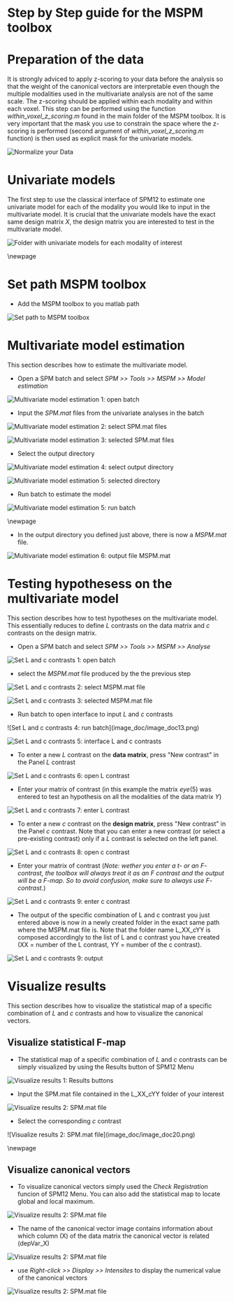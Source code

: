 # Step by Step guide for the MSPM toolbox


# Preparation of the data

It is strongly adviced to apply z-scoring to your data before the analysis so that the weight of the canonical vectors are interpretable even though the multiple modalities used in the multivariate analysis are not of the same scale. The z-scoring should be applied within each modality and within each voxel. This step can be performed using the function _within_voxel_z_scoring.m_ found in the main folder of the MSPM toolbox. It is very important that the mask you use to constrain the space where the z-scoring is performed (second argument of *within_voxel_z_scoring.m* function) is then used as explicit mask for the univariate models.

![Normalize your Data](image_doc/image_doc00.png)




# Univariate models

The first step to use the classical interface of SPM12 to estimate one univariate model for each of the modality you would like to input in the multivariate model. It is crucial that the univariate models have the exact same design matrix $X$, the design matrix you are interested to test in the multivariate model.


![Folder with univariate models for each modality of interest](image_doc/image_doc01.png)


\newpage

# Set path MSPM toolbox
- Add the MSPM toolbox to you matlab path


![Set path to MSPM toolbox](image_doc/image_doc02.png)




# Multivariate model estimation

This section describes how to estimate the multivariate model.


- Open a SPM batch and select _SPM >> Tools >> MSPM >> Model estimation_


![Multivariate model estimation 1: open batch]("C:/lren/mspm/MSPM/image_doc/image_doc03.png")





- Input the _SPM.mat_ files from the univariate analyses in the batch


![Multivariate model estimation 2: select SPM.mat files](image_doc/image_doc04.png)



![Multivariate model estimation 3: selected SPM.mat files](image_doc/image_doc05.png)
</p>



- Select the output directory


![Multivariate model estimation 4: select output directory](image_doc/image_doc06.png)

![Multivariate model estimation 5: selected directory](image_doc/iimage_doc07.png)





- Run batch to estimate the model


![Multivariate model estimation 5: run batch](image_doc/image_doc08.png)


\newpage


- In the output directory you defined just above, there is now a _MSPM.mat_ file.


![Multivariate model estimation 6: output file MSPM.mat](image_doc/image_doc09.png)




# Testing hypothesess on the multivariate model

This section describes how to test hypotheses on the multivariate model. This essentially reduces to define $L$ contrasts on the data matrix and $c$ contrasts on the design  matrix.

- Open a SPM batch and select _SPM >> Tools >> MSPM >> Analyse_


![Set L and c contrasts 1: open batch](image_doc/image_doc10.png)




- select the _MSPM.mat_ file produced by the the previous step


![Set L and c contrasts 2: select MSPM.mat file](image_doc/image_doc11.png)



![Set L and c contrasts 3: selected MSPM.mat file](image_doc/image_doc12.png)




- Run batch to open interface to input $L$ and $c$ contrasts

<p>
![Set L and c contrasts 4: run batch](image_doc/image_doc13.png)

![Set L and c contrasts 5: interface L and c contrasts](image_doc/image_doc14.png)




- To enter a new $L$ contrast on the **data matrix**, press "New contrast" in the Panel $L$ contrast


![Set L and c contrasts 6: open L contrast](image_doc/image_doc14_2.png)




- Enter your matrix of contrast (in this example the matrix $eye(5)$ was entered to test an hypothesis on all the modalities of the data matrix $Y$)


![Set L and c contrasts 7: enter L contrast](image_doc/image_doc15.png)


- To enter a new $c$ contrast on the **design matrix**, press "New contrast" in the Panel $c$ contrast. Note that you can enter a new contrast (or select a pre-existing contrast) only if a $L$ contrast is selected on the left panel.


![Set L and c contrasts 8: open c contrast](image_doc/image_doc16_0.png")


- Enter your matrix of contrast (_Note: wether you enter a $t$- or an $F$- contrast, the toolbox will always treat it as an $F$ contrast and the output will be a $F$-map. So to avoid confusion, make sure to always use $F$-contrast._)


![Set L and c contrasts 9: enter c contrast](image_doc/image_doc16.png)


- The output of the specific combination of L and c contrast you just entered above is now in a newly created folder in the exact same path where the MSPM.mat file is. Note that the folder name L_XX_cYY is composed accordingly to the list of L and c contrast you have created (XX = number of the L contrast, YY = number of the c contrast).


![Set L and c contrasts 9: output](image_doc/image_doc17.png)


# Visualize results

This section describes how to visualize the statistical map of a specific combination of $L$ and $c$ contrasts and how to visualize the canonical vectors.

## Visualize statistical F-map

- The statistical map of a specific combination of $L$ and $c$ contrasts can be simply visualized by using the Results button of SPM12 Menu


![Visualize results 1: Results buttons](image_doc/image_doc18.png)


- Input the SPM.mat file contained in the L_XX_cYY folder of your interest


![Visualize results 2: SPM.mat file](image_doc/image_doc19.png)


- Select the corresponding $c$ contrast 

<p>
![Visualize results 2: SPM.mat file](image_doc/image_doc20.png)
</p>

\newpage

## Visualize canonical vectors

- To visualize canonical vectors simply used the _Check Registration_ funcion of SPM12 Menu. You can also add the statistical map to locate global and local maximum.


![Visualize results 2: SPM.mat file](image_doc/image_doc22.png)


- The name of the canonical vector image contains information about which column (X) of the data matrix the canonical vector is related (depVar_X)


![Visualize results 2: SPM.mat file](image_doc/image_doc23.png)


- use _Right-click >> Display >> Intensites_ to display the numerical value of the canonical vectors


![Visualize results 2: SPM.mat file](image_doc/image_doc24.png)

